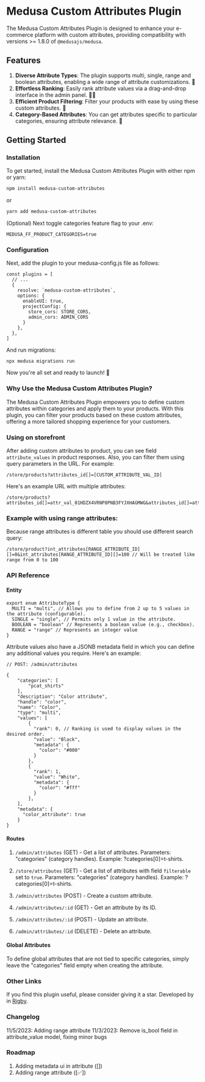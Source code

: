 # Medusa Custom Attributes Plugin

The Medusa Custom Attributes Plugin is designed to enhance your e-commerce platform with custom attributes, providing compatibility with versions >= 1.8.0 of `@medusajs/medusa`.

## Features

1. **Diverse Attribute Types**: The plugin supports multi, single, range and boolean attributes, enabling a wide range of attribute customizations. 🤯
2. **Effortless Ranking**: Easily rank attribute values via a drag-and-drop interface in the admin panel. 🤌🏻
3. **Efficient Product Filtering**: Filter your products with ease by using these custom attributes. 💪
4. **Category-Based Attributes**: You can get attributes specific to particular categories, ensuring attribute relevance. 👀

## Getting Started

### Installation

To get started, install the Medusa Custom Attributes Plugin with either npm or yarn:

```bash
npm install medusa-custom-attributes
```

or

```bash
yarn add medusa-custom-attributes
```

(Optional) Next toggle categories feature flag to your .env:

```
MEDUSA_FF_PRODUCT_CATEGORIES=true
```

### Configuration

Next, add the plugin to your medusa-config.js file as follows:

```
const plugins = [
  // ...
  {
    resolve: `medusa-custom-attributes`,
    options: {
      enableUI: true,
      projectConfig: {
        store_cors: STORE_CORS,
        admin_cors: ADMIN_CORS
      }
    },
  },
]
```

And run migrations:

```
npx medusa migrations run
```

Now you're all set and ready to launch! 🚀

### Why Use the Medusa Custom Attributes Plugin?

The Medusa Custom Attributes Plugin empowers you to define custom attributes within categories and apply them to your products. With this plugin, you can filter your products based on these custom attributes, offering a more tailored shopping experience for your customers.

### Using on storefront

After adding custom attributes to product, you can see field `attribute_values` in product responses. Also, you can filter them using query parameters in the URL. For example:

```
/store/products?attributes_id[]=[CUSTOM_ATTRIBUTE_VAL_ID]
```

Here's an example URL with multiple attributes:

```
/store/products?attributes_id[]=attr_val_01HDZX4VRNP8PNB3FYJXHAGMWG&attributes_id[]=attr_val_01HDZX4VRNFF30NDTFZ6TFFH0G
```

### Example with using range attributes:

Because range attributes is different table you should use different search query:

```
/store/product?int_attributes[RANGE_ATTRIBUTE_ID][]=0&int_attributes[RANGE_ATTRIBUTE_ID][]=100 // Will be treated like range from 0 to 100
```

### API Reference

#### Entity

```
export enum AttributeType {
  MULTI = "multi", // Allows you to define from 2 up to 5 values in the attribute (configurable).
  SINGLE = "single", // Permits only 1 value in the attribute.
  BOOLEAN = "boolean" // Represents a boolean value (e.g., checkbox).
  RANGE = "range" // Represents an integer value
}
```

Attribute values also have a JSONB metadata field in which you can define any additional values you require. Here's an example:

```
// POST: /admin/attributes

{
    "categories": [
        "pcat_shirts"
    ],
    "description": "Color attribute",
    "handle": "color",
    "name": "Color",
    "type": "multi",
    "values": [
        {
          "rank": 0, // Ranking is used to display values in the desired order.
          "value": "Black",
          "metadata": {
            "color": "#000"
          }
        },
        {
          "rank": 1,
          "value": "White",
          "metadata": {
            "color": "#fff"
          }
        },
    ],
    "metadata": {
      "color_attribute": true
    }
}
```

#### Routes

1. `/admin/attributes` (GET) - Get a list of attributes. Parameters: "categories" (category handles). Example: ?categories[0]=t-shirts.

2. `/store/attributes` (GET) - Get a list of attributes with field `filterable` set to `true`. Parameters: "categories" (category handles). Example: ?categories[0]=t-shirts.

3. `/admin/attributes` (POST) - Create a custom attribute.

4. `/admin/attributes/:id` (GET) - Get an attribute by its ID.

5. `/admin/attributes/:id` (POST) - Update an attribute.

6. `/admin/attributes/:id` (DELETE) - Delete an attribute.

#### Global Attributes

To define global attributes that are not tied to specific categories, simply leave the "categories" field empty when creating the attribute.

### Other Links

If you find this plugin useful, please consider giving it a star. Developed by in [Rigby](https://www.linkedin.com/company/rigby-software).

### Changelog

11/5/2023: Adding range attribute
11/3/2023: Remove is_bool field in attribute_value model, fixing minor bugs

### Roadmap

1. Adding metadata ui in attribute ([])
2. Adding range attribute ([✅])
